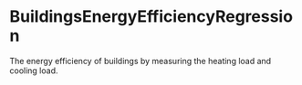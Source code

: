 # BuildingsEnergyEfficiencyRegression
The energy efficiency of buildings by measuring the heating load and cooling load.
